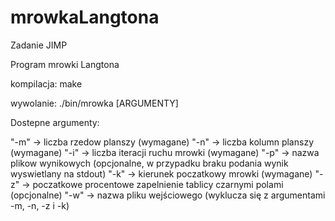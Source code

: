 # mrowkaLangtona
Zadanie JIMP

Program mrowki Langtona

kompilacja: make

wywolanie: ./bin/mrowka [ARGUMENTY]

Dostepne argumenty:

"-m" -> liczba rzedow planszy (wymagane)
"-n" -> liczba kolumn planszy (wymagane)
"-i" -> liczba iteracji ruchu mrowki (wymagane)
"-p" -> nazwa plikow wynikowych (opcjonalne, w przypadku braku podania wynik wyswietlany na stdout)
"-k" -> kierunek poczatkowy mrowki (wymagane)
"-z" -> poczatkowe procentowe zapelnienie tablicy czarnymi polami (opcjonalne)
"-w" -> nazwa pliku wejściowego (wyklucza się z argumentami -m, -n, -z i -k)
